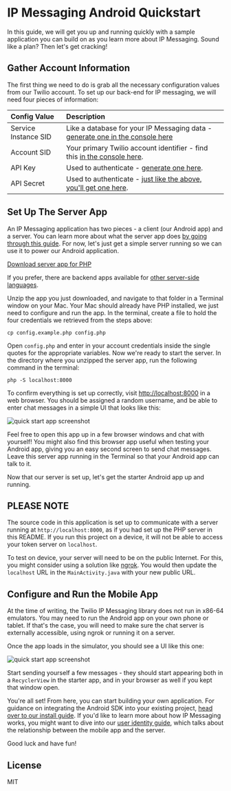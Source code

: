 # IP Messaging Android Quickstart

In this guide, we will get you up and running quickly with a sample application
you can build on as you learn more about IP Messaging. Sound like a plan? Then
let's get cracking!

## Gather Account Information

The first thing we need to do is grab all the necessary configuration values from our
Twilio account. To set up our back-end for IP messaging, we will need four 
pieces of information:

| Config Value  | Description |
| :-------------  |:------------- |
Service Instance SID | Like a database for your IP Messaging data - [generate one in the console here](https://www.twilio.com/user/account/ip-messaging/services)
Account SID | Your primary Twilio account identifier - find this [in the console here](https://www.twilio.com/user/account/ip-messaging/getting-started).
API Key | Used to authenticate - [generate one here](https://www.twilio.com/user/account/ip-messaging/dev-tools/api-keys).
API Secret | Used to authenticate - [just like the above, you'll get one here](https://www.twilio.com/user/account/ip-messaging/dev-tools/api-keys).

## Set Up The Server App

An IP Messaging application has two pieces - a client (our Android app) and a server.
You can learn more about what the server app does [by going through this guide](https://www.twilio.com/docs/api/ip-messaging/guides/identity).
For now, let's just get a simple server running so we can use it to power our
Android application.

<a href="https://github.com/TwilioDevEd/ipm-quickstart-php/archive/master.zip" target="_blank">
    Download server app for PHP
</a>

If you prefer, there are backend apps available for 
[other server-side languages](https://www.twilio.com/docs/api/ip-messaging/guides/quickstart-js).

Unzip the app you just downloaded, and navigate to that folder in a Terminal window on
your Mac. Your Mac should already have PHP installed, we just need to configure
and run the app. In the terminal, create a file to hold the four credentials we 
retrieved from the steps above:

```
cp config.example.php config.php
```

Open `config.php` and enter in your account credentials inside the single quotes
for the appropriate variables. Now we're ready to start the server. In the directory
where you unzipped the server app, run the following command in the terminal:

```
php -S localhost:8000
```

To confirm everything is set up correctly, visit [http://localhost:8000](http://localhost:8000)
in a web browser. You should be assigned a random username, and be able to enter
chat messages in a simple UI that looks like this:

![quick start app screenshot](https://s3.amazonaws.com/howtodocs/quickstart/ipm-browser-quickstart.png)

Feel free to open this app up in a few browser windows and chat with yourself! You
might also find this browser app useful when testing your Android app, giving you an
easy second screen to send chat messages. Leave this server app running in the Terminal 
so that your Android app can talk to it.

Now that our server is set up, let's get the starter Android app up and running.

## PLEASE NOTE

The source code in this application is set up to communicate with a server
running at `http://localhost:8000`, as if you had set up the PHP server in this
README. If you run this project on a device, it will not be able to access your
token server on `localhost`.

To test on device, your server will need to be on the public Internet. For this,
you might consider using a solution like [ngrok](https://ngrok.com/). You would
then update the `localhost` URL in the `MainActivity.java` with your new public
URL.

## Configure and Run the Mobile App

At the time of writing, the Twilio IP Messaging library does not run in x86-64 emulators.
You may need to run the Android app on your own phone or tablet. If that's the case, you
will need to make sure the chat server is externally accessible, using ngrok or running it on a server.

Once the app loads in the simulator, you should see a UI like this one:

![quick start app screenshot](http://i.imgur.com/oFMinfF.png)

Start sending yourself a few messages - they should start appearing both in a
`RecyclerView` in the starter app, and in your browser as well if you kept that
window open.

You're all set! From here, you can start building your own application. For guidance
on integrating the Android SDK into your existing project, [head over to our install guide](https://www.twilio.com/docs/api/ip-messaging/sdks).
If you'd like to learn more about how IP Messaging works, you might want to dive
into our [user identity guide](https://www.twilio.com/docs/api/ip-messaging/guides/identity), 
which talks about the relationship between the mobile app and the server.

Good luck and have fun!

## License

MIT
